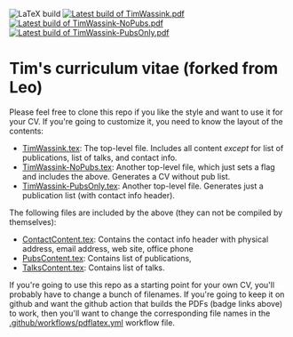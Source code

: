 
![LaTeX build](../../workflows/LaTeX%20build/badge.svg)
[![Latest build of TimWassink.pdf](https://img.shields.io/badge/TimWassink.pdf-latest-orange.svg?style=flat)](../gh-action-result/pdflatex/TimWassink.pdf)
[![Latest build of TimWassink-NoPubs.pdf](https://img.shields.io/badge/TimWassink--NoPubs.pdf-latest-orange.svg?style=flat)](../gh-action-result/pdflatex/TimWassink-NoPubs.pdf)
[![Latest build of TimWassink-PubsOnly.pdf](https://img.shields.io/badge/TimWassink--PubsOnly.pdf-latest-orange.svg?style=flat)](../gh-action-result/pdflatex/TimWassink-PubsOnly.pdf)

# Tim's curriculum vitae (forked from Leo)

Please feel free to clone this repo if you like the style and want to use it for your CV.  If you're going to customize it, you need to know the layout of the contents:
- [TimWassink.tex](TimWassink.tex): The top-level file. Includes all content *except* for list of publications, list of talks, and contact info.
- [TimWassink-NoPubs.tex](TimWassink-NoPubs.tex): Another top-level file, which just sets a flag and includes the above. Generates a CV without pub list.
- [TimWassink-PubsOnly.tex](TimWassink-PubsOnly.tex): Another top-level file. Generates just a publication list (with contact info header).

The following files are included by the above (they can not be compiled by themselves):
- [ContactContent.tex](ContactContent.tex): Contains the contact info header with physical address, email address, web site, office phone
- [PubsContent.tex](PubsContent.tex): Contains list of publications, 
- [TalksContent.tex](TalksContent.tex): Contains list of talks.

If you're going to use this repo as a starting point for your own CV, you'll probably have to change a bunch of filenames.
If you're going to keep it on github and want the github action that builds the PDFs (badge links above) to work, then you'll want to change the corresponding file names in the [.github/workflows/pdflatex.yml](.github/workflows/pdflatex.yml) workflow file.
